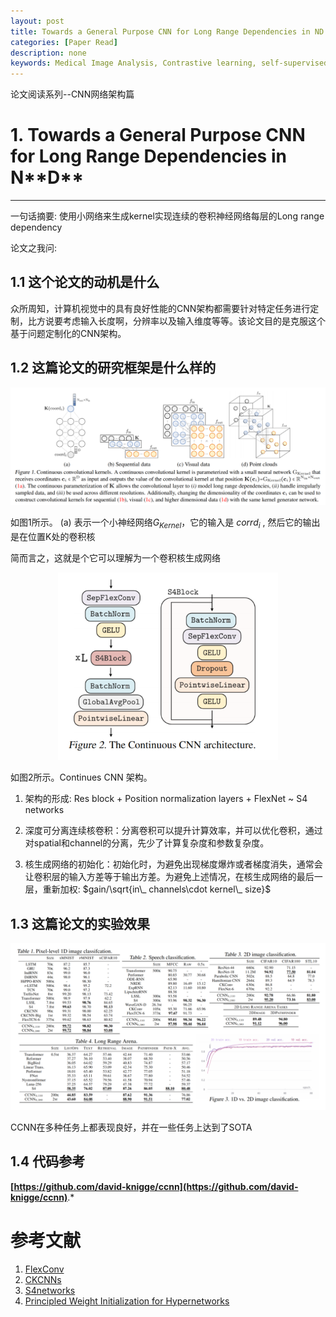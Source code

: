 ```yaml
---
layout: post
title: Towards a General Purpose CNN for Long Range Dependencies in ND
categories: [Paper Read]
description: none
keywords: Medical Image Analysis, Contrastive learning, self-supervised
---
```


论文阅读系列--CNN网络架构篇

# 1. ****Towards a General Purpose CNN for Long Range Dependencies in** N**D****

****

一句话摘要: 使用小网络来生成kernel实现连续的卷积神经网络每层的Long range dependency



论文之我问:

## 1.1 这个论文的动机是什么

众所周知，计算机视觉中的具有良好性能的CNN架构都需要针对特定任务进行定制，比方说要考虑输入长度啊，分辨率以及输入维度等等。该论文目的是克服这个基于问题定制化的CNN架构。


## 1.2 这篇论文的研究框架是什么样的

<center>
    <img src="/images/posts/blog/Paper/1658980563627.jpg" alt="picture not found" style="zoom:70%;" />
    <br>
</center>

如图1所示。 (a) 表示一个小神经网络$G_{Kernel}$，它的输入是 $corrd_{i}$ , 然后它的输出是在位置K处的卷积核



简而言之，这就是个它可以理解为一个卷积核生成网络

<center>
    <img src="/images/posts/blog/Paper/1658988741457.jpg" alt="picture not found" style="zoom:70%;" />
    <br>
</center>

如图2所示。Continues CNN 架构。

1. 架构的形成: Res block + Position normalization layers + FlexNet ~ S4 networks

2. 深度可分离连续核卷积：分离卷积可以提升计算效率，并可以优化卷积，通过对spatial和channel的分离，先少了计算复杂度和参数复杂度。
3. 核生成网络的初始化：初始化时，为避免出现梯度爆炸或者梯度消失，通常会让卷积层的输入方差等于输出方差。为避免上述情况，在核生成网络的最后一层，重新加权: $gain/\sqrt{in\_ channels\cdot kernel\_ size}$

## 1.3 这篇论文的实验效果

<center>
    <img src="/images/posts/blog/Paper/1658989206591.jpg" alt="picture not found" style="zoom:70%;" />
    <br>
</center>

CCNN在多种任务上都表现良好，并在一些任务上达到了SOTA


## 1.4 代码参考

**[https://github.com/david-knigge/ccnn](https://github.com/david-knigge/ccnn)**.*

# 参考文献

1. [FlexConv](https://openreview.net/forum?id=3jooF27-0Wy)
2. [CKCNNs](https://openreview.net/forum?id=8FhxBtXSl0)
3. [S4networks](https://openreview.net/forum?id=uYLFoz1vlAC)
4. [Principled Weight Initialization for Hypernetworks](https://openreview.net/forum?id=H1lma24tPB)
